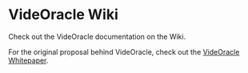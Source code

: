 # VideOracle Wiki
Check out the VideOracle documentation on the Wiki.

For the original proposal behind VideOracle, check out the [VideOracle Whitepaper](https://github.com/videoracle/wiki/blob/main/WHITEPAPER.md).
